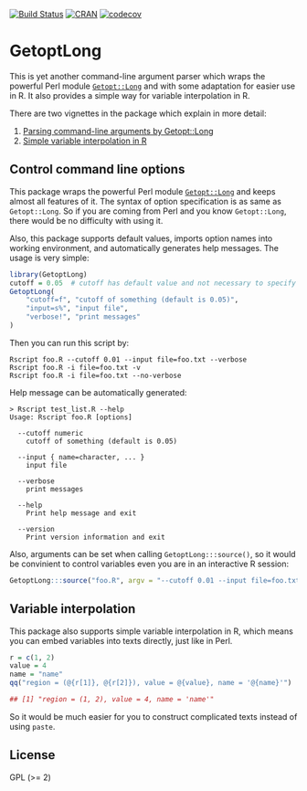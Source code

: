 [![Build Status](https://travis-ci.org/jokergoo/GetoptLong.svg)](https://travis-ci.org/jokergoo/GetoptLong) [![CRAN](http://www.r-pkg.org/badges/version/GetoptLong)](https://cran.r-project.org/web/packages/GetoptLong/index.html) [![codecov](https://img.shields.io/codecov/c/github/jokergoo/GetoptLong.svg)](https://codecov.io/github/jokergoo/GetoptLong) 

GetoptLong
============

This is yet another command-line argument parser which wraps the 
powerful Perl module [`Getopt::Long`](http://perldoc.perl.org/Getopt/Long.html) and with some adaptation for easier use
in R. It also provides a simple way for variable interpolation in R.

There are two vignettes in the package which explain in more detail:

1. [Parsing command-line arguments by Getopt::Long](https://cran.r-project.org/web/packages/GetoptLong/vignettes/GetoptLong.pdf)
2. [Simple variable interpolation in R](https://cran.r-project.org/web/packages/GetoptLong/vignettes/variable_interpolation.pdf)

## Control command line options

This package wraps the powerful Perl module [`Getopt::Long`](http://perldoc.perl.org/Getopt/Long.html) and keeps almost all
features of it. The syntax of option specification is as same as `Getopt::Long`.
So if you are coming from Perl and you know `Getopt::Long`, there would be no
difficulty with using it. 

Also, this package supports default values, imports option
names into working environment, and automatically generates help messages.
The usage is very simple:

```r
library(GetoptLong)
cutoff = 0.05  # cutoff has default value and not necessary to specify in command line
GetoptLong(
    "cutoff=f", "cutoff of something (default is 0.05)",
    "input=s%", "input file",
    "verbose!", "print messages"
)
```

Then you can run this script by:

```
Rscript foo.R --cutoff 0.01 --input file=foo.txt --verbose
Rscript foo.R -i file=foo.txt -v
Rscript foo.R -i file=foo.txt --no-verbose
```

Help message can be automatically generated:

```
> Rscript test_list.R --help
Usage: Rscript foo.R [options]
    
  --cutoff numeric
    cutoff of something (default is 0.05)

  --input { name=character, ... }
    input file

  --verbose
    print messages

  --help
    Print help message and exit

  --version
    Print version information and exit
```

Also, arguments can be set when calling `GetoptLong:::source()`, so it would be convinient to control
variables even you are in an interactive R session:

```r
GetoptLong:::source("foo.R", argv = "--cutoff 0.01 --input file=foo.txt --verbose")
```

## Variable interpolation

This package also supports simple variable interpolation in R, which means you
can embed variables into texts directly, just like in Perl.

```r
r = c(1, 2)
value = 4
name = "name"
qq("region = (@{r[1]}, @{r[2]}), value = @{value}, name = '@{name}'")

## [1] "region = (1, 2), value = 4, name = 'name'"
```

So it would be much easier for you to construct complicated texts instead of
using `paste`.


## License

GPL (>= 2)
